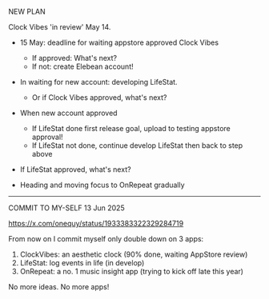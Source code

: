 NEW PLAN

Clock Vibes 'in review' May 14.

- 15 May: deadline for waiting appstore approved Clock Vibes
    + If approved: What's next?
    + If not: create Elebean account! 

- In waiting for new account: developing LifeStat. 
    + Or if Clock Vibes approved, what's next?

- When new account approved
    + If LifeStat done first release goal, upload to testing appstore approval!
    + If LifeStat not done, continue develop LifeStat then back to step above

- If LifeStat approved, what's next?

- Heading and moving focus to OnRepeat gradually

_______

COMMIT TO MY-SELF
13 Jun 2025

https://x.com/onequy/status/1933383322329284719

From now on I commit myself only double down on 3 apps:

1. ClockVibes: an aesthetic clock (90% done, waiting AppStore review)
2. LifeStat: log events in life (in develop)
3. OnRepeat: a no. 1 music insight app (trying to kick off late this year) 

No more ideas. No more apps!
